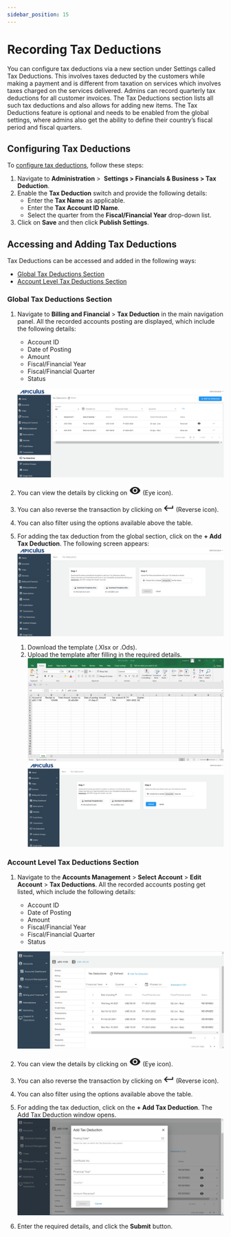 ```yaml
---
sidebar_position: 15
---
```

# Recording Tax Deductions

You can configure tax deductions via a new section under Settings called Tax Deductions. This involves taxes deducted by the customers while making a payment and is different from taxation on services which involves taxes charged on the services delivered. Admins can record quarterly tax deductions for all customer invoices. The Tax Deductions section lists all such tax deductions and also allows for adding new items. The Tax Deductions feature is optional and needs to be enabled from the global settings, where admins also get the ability to define their country’s fiscal period and fiscal quarters.

## Configuring Tax Deductions

To [configure tax deductions](/docs/GettingStarted/BillingandFinancials/ConfiguringTaxDeductions), follow these steps:

1. Navigate to **Administration** >  **Settings > Financials & Business > Tax Deduction**.
2. Enable the **Tax Deduction** switch and provide the following details:
	- Enter the **Tax Name** as applicable.
	- Enter the **Tax Account ID Name**.
	- Select the quarter from the **Fiscal/Financial Year** drop-down list.
3. Click on **Save** and then click **Publish Settings**.
## Accessing and Adding Tax Deductions 

Tax Deductions can be accessed and added in the following ways: 
- [Global Tax Deductions Section](#global-tax-deductions-section) 
- [Account Level Tax Deductions Section](#account-level-tax-deductions-section)

### Global Tax Deductions Section

1. Navigate to **Billing and Financial** > **Tax Deduction** in the main navigation panel. All the recorded accounts posting are displayed, which include the following details:
    - Account ID
    - Date of Posting
    - Amount
    - Fiscal/Financial Year
    - Fiscal/Financial Quarter
    - Status

	![Recording Tax Deductions](img/RecordingTaxDeductions1.png)
1. You can view the details by clicking on ![Eye icon](img/Eye.png) (Eye icon).
2. You can also reverse the transaction by clicking on ![Reverse icon](img/Reverse.png)  (Reverse icon).
3. You can also filter using the options available above the table.
4. For adding the tax deduction from the global section, click on the **+ Add Tax Deduction**. The following screen appears:![Recording Tax Deductions](img/RecordingTaxDeductions2.png)
	1. Download the template (.Xlsx or .Ods).
	2. Upload the template after filling in the required details.
	![Recording Tax Deductions](img/RecordingTaxDeductions3.png)
	![Recording Tax Deductions](img/RecordingTaxDeductions4.png)

### Account Level Tax Deductions Section

1. Navigate to the **Accounts Management** > **Select Account** > **Edit Account** > **Tax Deductions**.
	All the recorded accounts posting get listed, which include the following details:
    - Account ID
    - Date of Posting
    - Amount
    - Fiscal/Financial Year
    - Fiscal/Financial Quarter
    - Status

	![Recording Tax Deductions](img/RecordingTaxDeductions5.png)

3. You can view the details by clicking on ![Eye icon](img/Eye.png) (Eye icon).
4. You can also reverse the transaction by clicking on ![Reverse icon](img/Reverse.png)  (Reverse icon).
5. You can also filter using the options available above the table.
6. For adding the tax deduction, click on the **+ Add Tax Deduction**. The Add Tax Deduction window opens.![Recording Tax Deductions](img/RecordingTaxDeductions6.png)
7. Enter the required details, and click the **Submit** button.




